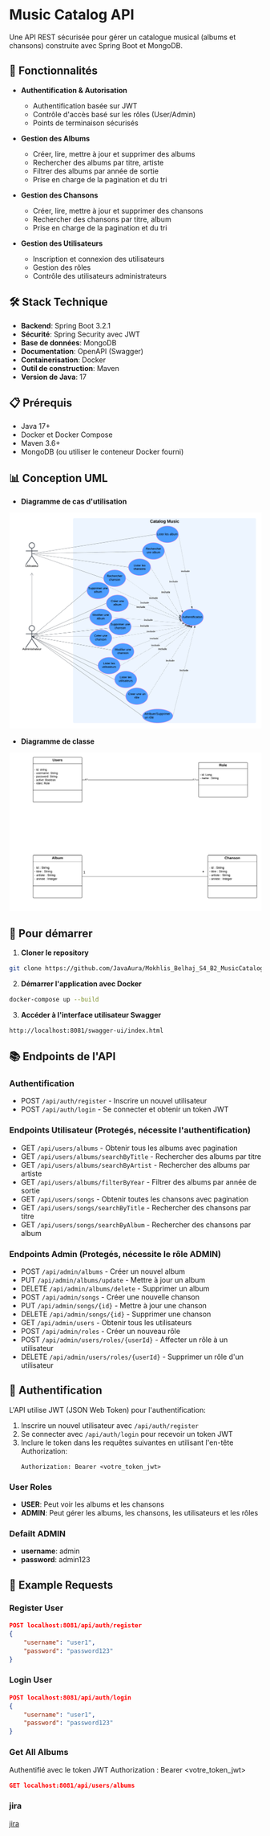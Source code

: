 # Music Catalog API

Une API REST sécurisée pour gérer un catalogue musical (albums et chansons) construite avec Spring Boot et MongoDB.

## 🚀 Fonctionnalités

- **Authentification & Autorisation**
  - Authentification basée sur JWT
  - Contrôle d'accès basé sur les rôles (User/Admin)
  - Points de terminaison sécurisés

- **Gestion des Albums**
  - Créer, lire, mettre à jour et supprimer des albums
  - Rechercher des albums par titre, artiste
  - Filtrer des albums par année de sortie
  - Prise en charge de la pagination et du tri

- **Gestion des Chansons**
  - Créer, lire, mettre à jour et supprimer des chansons
  - Rechercher des chansons par titre, album
  - Prise en charge de la pagination et du tri

- **Gestion des Utilisateurs**
  - Inscription et connexion des utilisateurs
  - Gestion des rôles
  - Contrôle des utilisateurs administrateurs

## 🛠️ Stack Technique

- **Backend**: Spring Boot 3.2.1
- **Sécurité**: Spring Security avec JWT
- **Base de données**: MongoDB
- **Documentation**: OpenAPI (Swagger)
- **Containerisation**: Docker
- **Outil de construction**: Maven
- **Version de Java**: 17

## 📋 Prérequis

- Java 17+
- Docker et Docker Compose
- Maven 3.6+
- MongoDB (ou utiliser le conteneur Docker fourni)


## 📊 Conception UML

- **Diagramme de cas d'utilisation**

![UML](./doc/useCase.png)

- **Diagramme de classe**

![UML](./doc/class.png)



## 🚀 Pour démarrer

1. **Cloner le repository**
```bash
git clone https://github.com/JavaAura/Mokhlis_Belhaj_S4_B2_MusicCatalog.git
```
2. **Démarrer  l'application avec Docker** 
```bash
docker-compose up --build
```
3. **Accéder à l'interface utilisateur Swagger** 
```bash
http://localhost:8081/swagger-ui/index.html
```
## 📚 Endpoints de l'API

### Authentification
- POST `/api/auth/register` - Inscrire un nouvel utilisateur
- POST `/api/auth/login` - Se connecter et obtenir un token JWT

### Endpoints Utilisateur (Protegés, nécessite l'authentification)
- GET `/api/users/albums` - Obtenir tous les albums avec pagination
- GET `/api/users/albums/searchByTitle` - Rechercher des albums par titre
- GET `/api/users/albums/searchByArtist` - Rechercher des albums par artiste
- GET `/api/users/albums/filterByYear` - Filtrer des albums par année de sortie
- GET `/api/users/songs` - Obtenir toutes les chansons avec pagination
- GET `/api/users/songs/searchByTitle` - Rechercher des chansons par titre
- GET `/api/users/songs/searchByAlbum` - Rechercher des chansons par album

### Endpoints Admin (Protegés, nécessite le rôle ADMIN)
- POST `/api/admin/albums` - Créer un nouvel album
- PUT `/api/admin/albums/update` - Mettre à jour un album
- DELETE `/api/admin/albums/delete` - Supprimer un album
- POST `/api/admin/songs` - Créer une nouvelle chanson
- PUT `/api/admin/songs/{id}` - Mettre à jour une chanson
- DELETE `/api/admin/songs/{id}` - Supprimer une chanson
- GET `/api/admin/users` - Obtenir tous les utilisateurs
- POST `/api/admin/roles` - Créer un nouveau rôle
- POST `/api/admin/users/roles/{userId}` - Affecter un rôle à un utilisateur
- DELETE `/api/admin/users/roles/{userId}` - Supprimer un rôle d'un utilisateur

## 🔐 Authentification


L'API utilise JWT (JSON Web Token) pour l'authentification:

1. Inscrire un nouvel utilisateur avec `/api/auth/register`
2. Se connecter avec `/api/auth/login` pour recevoir un token JWT
3. Inclure le token dans les requêtes suivantes en utilisant l'en-tête Authorization:
   ```
   Authorization: Bearer <votre_token_jwt>
   ```

### User Roles
- **USER**: Peut voir les albums et les chansons
- **ADMIN**: Peut gérer les albums, les chansons, les utilisateurs et les rôles

### Defailt ADMIN

- **username**: admin
- **password**: admin123

## 📝 Example Requests

### Register User
```json
POST localhost:8081/api/auth/register
{
    "username": "user1",
    "password": "password123"
}
```

### Login User
```json
POST localhost:8081/api/auth/login
{
    "username": "user1",
    "password": "password123"
}
```

### Get All Albums

Authentifié avec le token JWT
Authorization : Bearer <votre_token_jwt>
```json
GET localhost:8081/api/users/albums
```


### jira 

[jira](https://belhajmokhlis.atlassian.net/jira/software/projects/MUS/boards/270)








